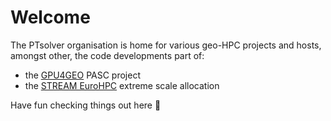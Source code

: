 # Welcome

The PTsolver organisation is home for various geo-HPC projects and hosts, amongst other, the code developments part of:
- the [GPU4GEO](https://GPU4GEO.org) PASC project
- the [STREAM EuroHPC](https://eurohpc-ju.europa.eu/access-our-supercomputers/awarded-projects/spontaneous-rearrangment-ice-motion-stream_en) extreme scale allocation

Have fun checking things out here 🚀
